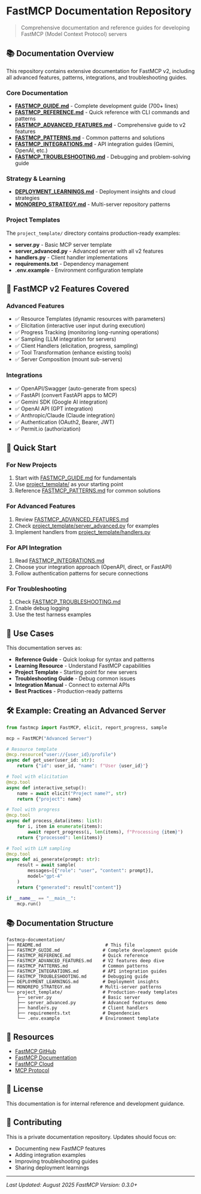 # FastMCP Documentation Repository

> Comprehensive documentation and reference guides for developing FastMCP (Model Context Protocol) servers

## 📚 Documentation Overview

This repository contains extensive documentation for FastMCP v2, including all advanced features, patterns, integrations, and troubleshooting guides.

### Core Documentation

- **[FASTMCP_GUIDE.md](FASTMCP_GUIDE.md)** - Complete development guide (700+ lines)
- **[FASTMCP_REFERENCE.md](FASTMCP_REFERENCE.md)** - Quick reference with CLI commands and patterns
- **[FASTMCP_ADVANCED_FEATURES.md](FASTMCP_ADVANCED_FEATURES.md)** - Comprehensive guide to v2 features
- **[FASTMCP_PATTERNS.md](FASTMCP_PATTERNS.md)** - Common patterns and solutions
- **[FASTMCP_INTEGRATIONS.md](FASTMCP_INTEGRATIONS.md)** - API integration guides (Gemini, OpenAI, etc.)
- **[FASTMCP_TROUBLESHOOTING.md](FASTMCP_TROUBLESHOOTING.md)** - Debugging and problem-solving guide

### Strategy & Learning

- **[DEPLOYMENT_LEARNINGS.md](DEPLOYMENT_LEARNINGS.md)** - Deployment insights and cloud strategies
- **[MONOREPO_STRATEGY.md](MONOREPO_STRATEGY.md)** - Multi-server repository patterns

### Project Templates

The `project_template/` directory contains production-ready examples:

- **server.py** - Basic MCP server template
- **server_advanced.py** - Advanced server with all v2 features
- **handlers.py** - Client handler implementations
- **requirements.txt** - Dependency management
- **.env.example** - Environment configuration template

## 🚀 FastMCP v2 Features Covered

### Advanced Features
- ✅ Resource Templates (dynamic resources with parameters)
- ✅ Elicitation (interactive user input during execution)
- ✅ Progress Tracking (monitoring long-running operations)
- ✅ Sampling (LLM integration for servers)
- ✅ Client Handlers (elicitation, progress, sampling)
- ✅ Tool Transformation (enhance existing tools)
- ✅ Server Composition (mount sub-servers)

### Integrations
- ✅ OpenAPI/Swagger (auto-generate from specs)
- ✅ FastAPI (convert FastAPI apps to MCP)
- ✅ Gemini SDK (Google AI integration)
- ✅ OpenAI API (GPT integration)
- ✅ Anthropic/Claude (Claude integration)
- ✅ Authentication (OAuth2, Bearer, JWT)
- ✅ Permit.io (authorization)

## 📖 Quick Start

### For New Projects

1. Start with [FASTMCP_GUIDE.md](FASTMCP_GUIDE.md) for fundamentals
2. Use [project_template/](project_template/) as your starting point
3. Reference [FASTMCP_PATTERNS.md](FASTMCP_PATTERNS.md) for common solutions

### For Advanced Features

1. Review [FASTMCP_ADVANCED_FEATURES.md](FASTMCP_ADVANCED_FEATURES.md)
2. Check [project_template/server_advanced.py](project_template/server_advanced.py) for examples
3. Implement handlers from [project_template/handlers.py](project_template/handlers.py)

### For API Integration

1. Read [FASTMCP_INTEGRATIONS.md](FASTMCP_INTEGRATIONS.md)
2. Choose your integration approach (OpenAPI, direct, or FastAPI)
3. Follow authentication patterns for secure connections

### For Troubleshooting

1. Check [FASTMCP_TROUBLESHOOTING.md](FASTMCP_TROUBLESHOOTING.md)
2. Enable debug logging
3. Use the test harness examples

## 🎯 Use Cases

This documentation serves as:

- **Reference Guide** - Quick lookup for syntax and patterns
- **Learning Resource** - Understand FastMCP capabilities
- **Project Template** - Starting point for new servers
- **Troubleshooting Guide** - Debug common issues
- **Integration Manual** - Connect to external APIs
- **Best Practices** - Production-ready patterns

## 🛠️ Example: Creating an Advanced Server

```python
from fastmcp import FastMCP, elicit, report_progress, sample

mcp = FastMCP("Advanced Server")

# Resource template
@mcp.resource("user://{user_id}/profile")
async def get_user(user_id: str):
    return {"id": user_id, "name": f"User {user_id}"}

# Tool with elicitation
@mcp.tool
async def interactive_setup():
    name = await elicit("Project name?", str)
    return {"project": name}

# Tool with progress
@mcp.tool
async def process_data(items: list):
    for i, item in enumerate(items):
        await report_progress(i, len(items), f"Processing {item}")
    return {"processed": len(items)}

# Tool with LLM sampling
@mcp.tool
async def ai_generate(prompt: str):
    result = await sample(
        messages=[{"role": "user", "content": prompt}],
        model="gpt-4"
    )
    return {"generated": result["content"]}

if __name__ == "__main__":
    mcp.run()
```

## 📚 Documentation Structure

```
fastmcp-documentation/
├── README.md                        # This file
├── FASTMCP_GUIDE.md                # Complete development guide
├── FASTMCP_REFERENCE.md            # Quick reference
├── FASTMCP_ADVANCED_FEATURES.md    # V2 features deep dive
├── FASTMCP_PATTERNS.md             # Common patterns
├── FASTMCP_INTEGRATIONS.md         # API integration guides
├── FASTMCP_TROUBLESHOOTING.md      # Debugging guide
├── DEPLOYMENT_LEARNINGS.md         # Deployment insights
├── MONOREPO_STRATEGY.md           # Multi-server patterns
└── project_template/               # Production-ready templates
    ├── server.py                   # Basic server
    ├── server_advanced.py          # Advanced features demo
    ├── handlers.py                 # Client handlers
    ├── requirements.txt            # Dependencies
    └── .env.example               # Environment template
```

## 🔗 Resources

- [FastMCP GitHub](https://github.com/jlowin/fastmcp)
- [FastMCP Documentation](https://docs.fastmcp.com)
- [FastMCP Cloud](https://fastmcp.cloud)
- [MCP Protocol](https://modelcontextprotocol.io)

## 📝 License

This documentation is for internal reference and development guidance.

## 🤝 Contributing

This is a private documentation repository. Updates should focus on:
- Documenting new FastMCP features
- Adding integration examples
- Improving troubleshooting guides
- Sharing deployment learnings

---

*Last Updated: August 2025*
*FastMCP Version: 0.3.0+*